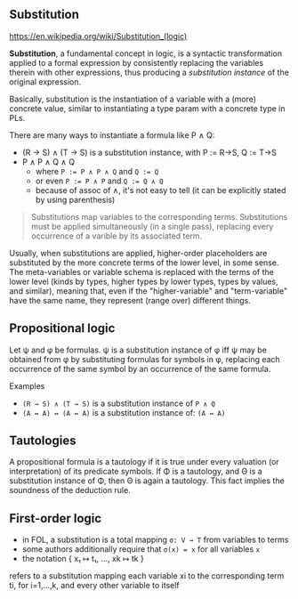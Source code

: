 ## Substitution

https://en.wikipedia.org/wiki/Substitution_(logic)

**Substitution**, a fundamental concept in logic, is a syntactic transformation applied to a formal expression by consistently replacing the variables therein with other expressions, thus producing a *substitution instance* of the original expression.

Basically, substitution is the instantiation of a variable with a (more) concrete value, similar to instantiating a type param with a concrete type in PLs.

There are many ways to instantiate a formula like P ∧ Q:
- (R -> S) ∧ (T -> S) is a substitution instance, with P := R->S, Q := T->S
- P ∧ P ∧ Q ∧ Q
  - where   `P := P ∧ P ∧ Q` and `Q := Q`
  - or even `P := P ∧ P` and `Q := Q ∧ Q`
  - because of assoc of ∧, it's not easy to tell
    (it can be explicitly stated by using parenthesis)


> Substitutions map variables to the corresponding terms. Substitutions must be applied simultaneously (in a single pass), replacing every occurrence of a varible by its associated term.

Usually, when substitutions are applied, higher-order placeholders are substituted by the more concrete terms of the lower level, in some sense. The meta-variables or variable schema is replaced with the terms of the lower level (kinds by types, higher types by lower types, types by values, and similar), meaning that, even if the "higher-variable" and "term-variable" have the same name, they represent (range over) different things.


## Propositional logic

Let ψ and φ be formulas. 
ψ is a substitution instance of φ 
iff ψ may be obtained from φ 
by substituting formulas for symbols in φ, 
replacing each occurrence of the same symbol 
by an occurrence of the same formula.

Examples
- `(R → S) ∧ (T → S)` is a substitution instance of `P ∧ Q`
- `(A ↔ A) ↔ (A ↔ A)` is a substitution instance of: `(A ↔ A)`


## Tautologies

A propositional formula is a tautology if it is true under every valuation (or interpretation) of its predicate symbols. If Φ is a tautology, and Θ is a substitution instance of Φ, then Θ is again a tautology. This fact implies the soundness of the deduction rule.

## First-order logic

- in FOL, a substitution is a total mapping `σ: V → T` from variables to terms
- some authors additionally require that `σ(x) = x` for all variables `x`
- the notation { x₁ ↦ t₁, ..., xk ↦ tk }


refers to a substitution mapping each variable xi to the corresponding term ti, for i=1,...,k, and every other variable to itself

